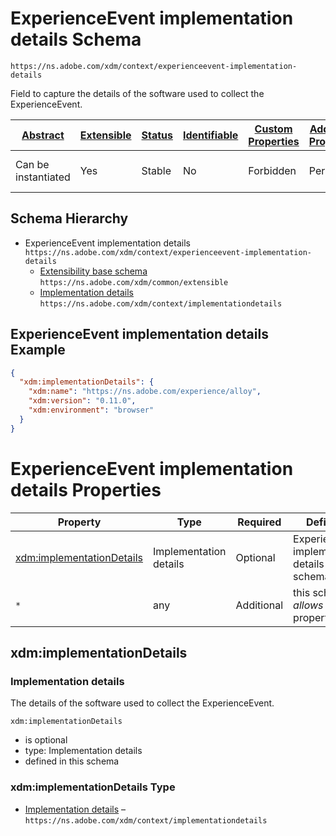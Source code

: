 
# ExperienceEvent implementation details Schema

```
https://ns.adobe.com/xdm/context/experienceevent-implementation-details
```

Field to capture the details of the software used to collect the ExperienceEvent.

| [Abstract](../../abstract.md) | [Extensible](../../extensions.md) | [Status](../../status.md) | [Identifiable](../../id.md) | [Custom Properties](../../extensions.md) | [Additional Properties](../../extensions.md) | Defined In |
|-------------------------------|-----------------------------------|---------------------------|-----------------------------|------------------------------------------|----------------------------------------------|------------|
| Can be instantiated | Yes | Stable | No | Forbidden | Permitted | [context/experienceevent-implementation-details.schema.json](context/experienceevent-implementation-details.schema.json) |
## Schema Hierarchy

* ExperienceEvent implementation details `https://ns.adobe.com/xdm/context/experienceevent-implementation-details`
  * [Extensibility base schema](../common/extensible.schema.md) `https://ns.adobe.com/xdm/common/extensible`
  * [Implementation details](implementationdetails.schema.md) `https://ns.adobe.com/xdm/context/implementationdetails`


## ExperienceEvent implementation details Example
```json
{
  "xdm:implementationDetails": {
    "xdm:name": "https://ns.adobe.com/experience/alloy",
    "xdm:version": "0.11.0",
    "xdm:environment": "browser"
  }
}
```

# ExperienceEvent implementation details Properties

| Property | Type | Required | Defined by |
|----------|------|----------|------------|
| [xdm:implementationDetails](#xdmimplementationdetails) | Implementation details | Optional | ExperienceEvent implementation details (this schema) |
| `*` | any | Additional | this schema *allows* additional properties |

## xdm:implementationDetails
### Implementation details

The details of the software used to collect the ExperienceEvent.

`xdm:implementationDetails`
* is optional
* type: Implementation details
* defined in this schema

### xdm:implementationDetails Type


* [Implementation details](implementationdetails.schema.md) – `https://ns.adobe.com/xdm/context/implementationdetails`




